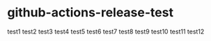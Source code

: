 # github-actions-release-test

test1
test2
test3
test4
test5
test6
test7
test8
test9
test10
test11
test12

